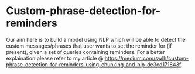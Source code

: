 # Custom-phrase-detection-for-reminders
Our aim here is to build a model using NLP which will be able to detect the custom messages/phrases that user wants to set the reminder for (if present), given a set of queries containing reminders.
For a better explaination please refer to my article @ https://medium.com/swlh/custom-phrase-detection-for-reminders-using-chunking-and-nlp-de3cd171843f.
